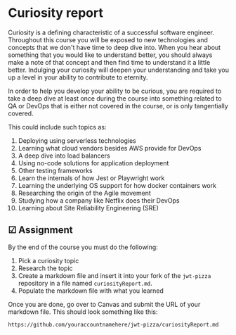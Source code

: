 # Curiosity report

Curiosity is a defining characteristic of a successful software engineer. Throughout this course you will be exposed to new technologies and concepts that we don't have time to deep dive into. When you hear about something that you would like to understand better, you should always make a note of that concept and then find time to understand it a little better. Indulging your curiosity will deepen your understanding and take you up a level in your ability to contribute to eternity.

In order to help you develop your ability to be curious, you are required to take a deep dive at least once during the course into something related to QA or DevOps that is either not covered in the course, or is only tangentially covered.

This could include such topics as:

1. Deploying using serverless technologies
1. Learning what cloud vendors besides AWS provide for DevOps
1. A deep dive into load balancers
1. Using no-code solutions for application deployment
1. Other testing frameworks
1. Learn the internals of how Jest or Playwright work
1. Learning the underlying OS support for how docker containers work
1. Researching the origin of the Agile movement
1. Studying how a company like Netflix does their DevOps
1. Learning about Site Reliability Engineering (SRE)

## ☑ Assignment

By the end of the course you must do the following:

1. Pick a curiosity topic
1. Research the topic
1. Create a markdown file and insert it into your fork of the `jwt-pizza` repository in a file named `curiosityReport.md`.
1. Populate the markdown file with what you learned

Once you are done, go over to Canvas and submit the URL of your markdown file. This should look something like this:

```
https://github.com/youraccountnamehere/jwt-pizza/curiosityReport.md
```
